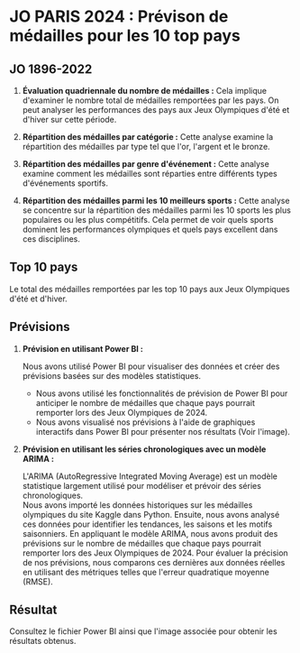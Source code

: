 # JO PARIS 2024 : Prévison de médailles pour les 10 top pays

## JO 1896-2022

1. **Évaluation quadriennale du nombre de médailles :**
   Cela implique d'examiner le nombre total de médailles remportées par les pays. On peut analyser les performances des pays aux Jeux Olympiques d'été et d'hiver sur cette période.

2. **Répartition des médailles par catégorie :**
   Cette analyse examine la répartition des médailles par type tel que l'or, l'argent et le bronze.
   
4. **Répartition des médailles par genre d'événement :**
   Cette analyse examine comment les médailles sont réparties entre différents types d'événements sportifs.

5. **Répartition des médailles parmi les 10 meilleurs sports :**
   Cette analyse se concentre sur la répartition des médailles parmi les 10 sports les plus populaires ou les plus compétitifs. Cela permet de voir quels sports dominent les performances olympiques et quels pays excellent dans ces disciplines.


## Top 10 pays
Le total des médailles remportées par les top 10 pays aux Jeux Olympiques d'été et d'hiver.
 

## Prévisions

1. **Prévision en utilisant Power BI :**
   
   Nous avons utilisé Power BI pour visualiser des données et créer des prévisions basées sur des modèles statistiques. 
   - Nous avons utilisé les fonctionnalités de prévision de Power BI pour anticiper le nombre de médailles que chaque pays pourrait remporter lors des Jeux Olympiques de 2024.
   - Nous avons visualisé nos prévisions à l'aide de graphiques interactifs dans Power BI pour présenter nos résultats (Voir l'image).

3. **Prévision en utilisant les séries chronologiques avec un modèle ARIMA :**

   L'ARIMA (AutoRegressive Integrated Moving Average) est un modèle statistique largement utilisé pour modéliser et prévoir des séries chronologiques.  
   Nous avons importé les données historiques sur les médailles olympiques du site Kaggle dans Python. Ensuite, nous avons analysé ces données pour identifier les tendances, les saisons et les motifs saisonniers. En appliquant le modèle ARIMA, nous avons produit des 
   prévisions sur le nombre de médailles que chaque pays pourrait remporter lors des Jeux Olympiques de 2024. Pour évaluer la précision de nos prévisions, nous comparons ces dernières aux données réelles en utilisant des métriques telles que l'erreur quadratique moyenne 
   (RMSE).

## Résultat
Consultez le fichier Power BI ainsi que l'image associée pour obtenir les résultats obtenus.
